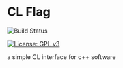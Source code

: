 # CL Flag

![Build Status](https://github.com/Lahral/cl_flag/workflows/cmake.yml/badge.svg)

[![License: GPL v3](https://img.shields.io/badge/License-GPLv3-blue.svg)](https://www.gnu.org/licenses/gpl-3.0)

a simple CL interface for c++ software
